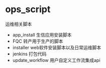 # ops_script
运维相关脚本

* app_install	生信应用安装脚本
* FQC	转产用于生产的脚本
* installer  web软件安装脚本以及日常运维脚本
* jenkins 打包代码
* update_workflow 用户自定义工作流集成api
